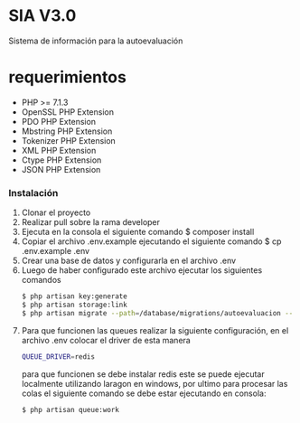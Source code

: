 # SIA V3.0
Sistema de información para la autoevaluación
# requerimientos
- PHP >= 7.1.3
- OpenSSL PHP Extension
- PDO PHP Extension
- Mbstring PHP Extension
- Tokenizer PHP Extension
- XML PHP Extension
- Ctype PHP Extension
 - JSON PHP Extension
### Instalación
1. Clonar el proyecto
2. Realizar pull sobre la rama developer
3. Ejecuta en la consola el siguiente comando
    $ composer install
4. Copiar el archivo .env.example ejecutando el siguiente comando
    $ cp .env.example .env
5. Crear una base de datos y configurarla en el archivo .env
6. Luego de haber configurado este archivo ejecutar los siguientes comandos
    ```sh
    $ php artisan key:generate
    $ php artisan storage:link
    $ php artisan migrate --path=/database/migrations/autoevaluacion --seed
    ```
7. Para que funcionen las queues realizar la siguiente configuración, en el archivo .env colocar el driver de esta manera
    ```sh
    QUEUE_DRIVER=redis
    ```
    para que funcionen se debe instalar redis este se puede ejecutar localmente         utilizando laragon en windows, por ultimo para procesar las colas el siguiente     comando se debe estar ejecutando en consola:
    ```sh
    $ php artisan queue:work
    ```